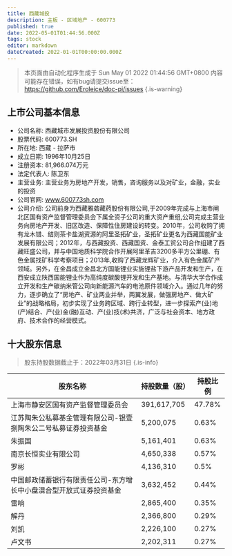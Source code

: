 ```yaml
---
title: 西藏城投
description: 主板 - 区域地产 - 600773
published: true
date: 2022-05-01T01:44:56.000Z
tags: stock
editor: markdown
dateCreated: 2022-01-01T00:00:00.000Z
---
```


> 本页面由自动化程序生成于 Sun May 01 2022 01:44:56 GMT+0800
> 内容可能存在错误，如有bug请提交issue至：https://github.com/Eroleice/doc-pi/issues
{.is-warning}

## 上市公司基本信息
- 公司名称: 西藏城市发展投资股份有限公司
- 股票代码: 600773.SH
- 所在地: 西藏 - 拉萨市
- 成立日期: 1996年10月25日
- 注册资本: 81,966.074万元
- 法定代表人: 陈卫东
- 主营业务: 主营业务为房地产开发，销售，咨询服务以及对矿业，金融，实业的投资
- 公司官网: www.600773sh.com
- 公司介绍: 公司前身为西藏雅砻藏药股份有限公司,于2009年完成与上海市闸北区国有资产监督管理委员会下属全资子公司的重大资产重组,公司完成主营业务向房地产开发、旧区改造、保障性住房建设的转变。2010年，公司收购了拥有龙木错、结则茶卡盐湖资源的阿里圣拓矿业，圣拓矿业更名为西藏国能矿业发展有限公司；2012年，与西藏投资、西藏国资、金泰工贸公司合作组建了西藏旺盛公司，并与中国地质科学院合作开展阿里革吉3200多平方公里硼、有色金属找矿科学考察项目；2013年,收购了西藏龙辉矿业，介入有色金属矿产领域。另外，在金昌成立金昌北方国能锂业实施锂盐下游产品开发和生产，在西安成立陕西国能锂业作为高纯度碳酸锂开发和生产基地。与清华大学合作成立开发和生产碳纳米管公司向新能源汽车的电池原件领域介入。通过几年的努力，逐步确立了“房地产、矿业两业并举，两翼发展，做强房地产、做大矿业”的战略格局，初步实现了业务跨区域、跨行业转型，进一步探索产(业)地(产)结合、产(业)金(融)互动、产(业)技(术)共济，广泛与社会资本、地方政府、技术合作的经营模式。


## 十大股东信息
> 股东持股数据截止于：2022年03月31日
{.is-info}

| 股东名称 | 持股数量（股） | 持股比例 |
| --- | --- | --- |
| 上海市静安区国有资产监督管理委员会 | 391,617,705 | 47.78% |
| 江苏陶朱公私募基金管理有限公司-银壹捌陶朱公二号私募证券投资基金 | 5,200,075 | 0.63% |
| 朱振国 | 5,161,401 | 0.63% |
| 南京长恒实业有限公司 | 4,650,338 | 0.57% |
| 罗彬 | 4,136,310 | 0.5% |
| 中国邮政储蓄银行有限责任公司-东方增长中小盘混合型开放式证券投资基金 | 3,632,452 | 0.44% |
| 雷响 | 2,865,400 | 0.35% |
| 解丹 | 2,366,800 | 0.29% |
| 刘凯 | 2,226,100 | 0.27% |
| 卢文书 | 2,202,311 | 0.27% |




